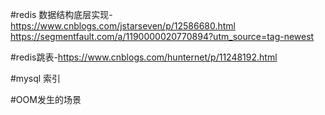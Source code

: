 #redis 数据结构底层实现-https://www.cnblogs.com/jstarseven/p/12586680.html https://segmentfault.com/a/1190000020770894?utm_source=tag-newest

#redis跳表-https://www.cnblogs.com/hunternet/p/11248192.html

#mysql 索引

#OOM发生的场景